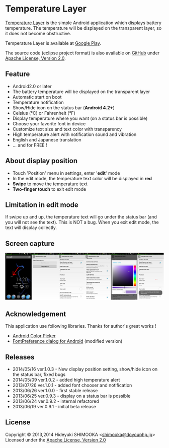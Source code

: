 Temperature Layer
==
[Temperature Layer] is the simple Android application which displays battery temperature. The temperature will be displayed on the transparent layer, so it does not become obstructive.

Temperature Layer is available at [Google Play].

The source code (eclipse project format) is also available on [GitHub](https://github.com/shimooka/TemperatureLayer) under [Apache License, Version 2.0][Apache].

Feature
--
- Android2.0 or later
- The battery temperature will be displayed on the transparent layer
- Automatic start on boot
- Temperature notification
- Show/Hide icon on the status bar (**Android 4.2+**)
- Celsius (°C) or Fahrenheit (°F)
- Display temperature where you want (on a status bar is possible)
- Choose your favorite font in device
- Customize text size and text color with transparency
- High temperature alert with notification sound and vibration
- English and Japanese translation
- ... and for FREE !

About display position
--

- Touch 'Position' menu in settings, enter '**edit**' mode
- In the edit mode, the temperature text color will be displayed in **red**
- **Swipe** to move the temperature text
- **Two-finger touch** to exit edit mode

Limitation in edit mode
--
If swipe up and up, the temperature text will go under the status bar (and you will not see the text). This is NOT a bug. When you exit edit mode, the text will display collectly.

Screen capture
--------------
![All screen of Temperature Layer](capture.png)

Acknowledgement
---------------
This application use following libraries. Thanks for author's great works !

- [Android Color Picker]
- [FontPreference dialog for Android] (modified version)

Releases
--------
- 2014/05/16 ver.1.0.3 - New display position setting, show/hide icon on the status bar, fixed bugs
- 2014/05/09 ver.1.0.2 - added high temperature alert
- 2013/07/26 ver.1.0.1 - added font chooser and notification
- 2013/06/26 ver.1.0.0 - first stable release
- 2013/06/25 ver.0.9.3 - display on a status bar is possible
- 2013/06/24 ver.0.9.2 - internal refactored
- 2013/06/19 ver.0.9.1 - initial beta release

License
-------
Copyright &copy; 2013,2014 Hideyuki SHIMOOKA &lt;shimooka@doyouphp.jp&gt;
Licensed under the [Apache License, Version 2.0][Apache]

[Apache]: http://www.apache.org/licenses/LICENSE-2.0
[Android Color Picker]: https://code.google.com/p/android-color-picker/
[Temperature Layer]: https://play.google.com/store/apps/details?id=jp.doyouphp.android.temperaturelayer
[Google Play]: https://play.google.com/store/apps/details?id=jp.doyouphp.android.temperaturelayer
[FontPreference dialog for Android]: http://www.ulduzsoft.com/2012/01/fontpreference-dialog-for-android/
